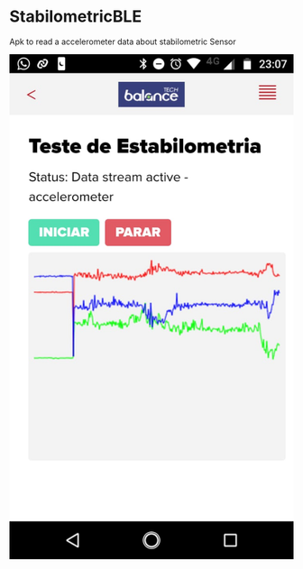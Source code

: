 # StabilometricBLE
Apk to read a accelerometer data about stabilometric Sensor


<img src="res/screen.jpeg" style="float:left">
